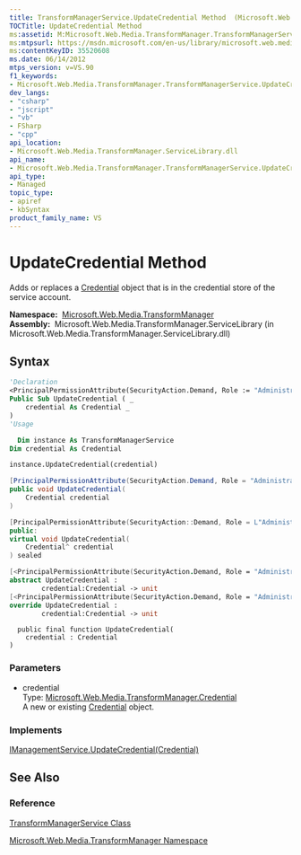 ```yaml
---
title: TransformManagerService.UpdateCredential Method  (Microsoft.Web.Media.TransformManager)
TOCTitle: UpdateCredential Method
ms:assetid: M:Microsoft.Web.Media.TransformManager.TransformManagerService.UpdateCredential(Microsoft.Web.Media.TransformManager.Credential)
ms:mtpsurl: https://msdn.microsoft.com/en-us/library/microsoft.web.media.transformmanager.transformmanagerservice.updatecredential(v=VS.90)
ms:contentKeyID: 35520608
ms.date: 06/14/2012
mtps_version: v=VS.90
f1_keywords:
- Microsoft.Web.Media.TransformManager.TransformManagerService.UpdateCredential
dev_langs:
- "csharp"
- "jscript"
- "vb"
- FSharp
- "cpp"
api_location:
- Microsoft.Web.Media.TransformManager.ServiceLibrary.dll
api_name:
- Microsoft.Web.Media.TransformManager.TransformManagerService.UpdateCredential
api_type:
- Managed
topic_type:
- apiref
- kbSyntax
product_family_name: VS
---
```


# UpdateCredential Method

Adds or replaces a [Credential](credential-class-microsoft-web-media-transformmanager.md) object that is in the credential store of the service account.

**Namespace:**  [Microsoft.Web.Media.TransformManager](microsoft-web-media-transformmanager-namespace.md)  
**Assembly:**  Microsoft.Web.Media.TransformManager.ServiceLibrary (in Microsoft.Web.Media.TransformManager.ServiceLibrary.dll)

## Syntax

```vb
'Declaration
<PrincipalPermissionAttribute(SecurityAction.Demand, Role := "Administrators")> _
Public Sub UpdateCredential ( _
    credential As Credential _
)
'Usage

  Dim instance As TransformManagerService
Dim credential As Credential

instance.UpdateCredential(credential)
```

```csharp
[PrincipalPermissionAttribute(SecurityAction.Demand, Role = "Administrators")]
public void UpdateCredential(
    Credential credential
)
```

```cpp
[PrincipalPermissionAttribute(SecurityAction::Demand, Role = L"Administrators")]
public:
virtual void UpdateCredential(
    Credential^ credential
) sealed
```

``` fsharp
[<PrincipalPermissionAttribute(SecurityAction.Demand, Role = "Administrators")>]
abstract UpdateCredential : 
        credential:Credential -> unit 
[<PrincipalPermissionAttribute(SecurityAction.Demand, Role = "Administrators")>]
override UpdateCredential : 
        credential:Credential -> unit 
```

```jscript
  public final function UpdateCredential(
    credential : Credential
)
```

### Parameters

  - credential  
    Type: [Microsoft.Web.Media.TransformManager.Credential](credential-class-microsoft-web-media-transformmanager.md)  
    A new or existing [Credential](credential-class-microsoft-web-media-transformmanager.md) object.  

### Implements

[IManagementService.UpdateCredential(Credential)](imanagementservice-updatecredential-method-microsoft-web-media-transformmanager.md)  

## See Also

### Reference

[TransformManagerService Class](transformmanagerservice-class-microsoft-web-media-transformmanager.md)

[Microsoft.Web.Media.TransformManager Namespace](microsoft-web-media-transformmanager-namespace.md)


